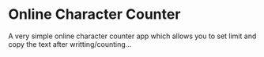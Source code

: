 # Online Character Counter
A very simple online character counter app which allows you to set limit and copy the text after writting/counting...